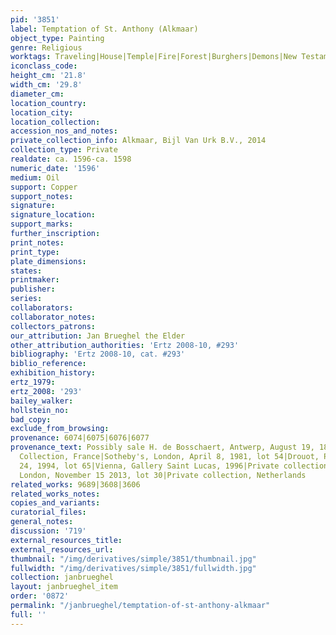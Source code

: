 ```yaml
---
pid: '3851'
label: Temptation of St. Anthony (Alkmaar)
object_type: Painting
genre: Religious
worktags: Traveling|House|Temple|Fire|Forest|Burghers|Demons|New Testament|Saint
iconclass_code:
height_cm: '21.8'
width_cm: '29.8'
diameter_cm:
location_country:
location_city:
location_collection:
accession_nos_and_notes:
private_collection_info: Alkmaar, Bijl Van Urk B.V., 2014
collection_type: Private
realdate: ca. 1596-ca. 1598
numeric_date: '1596'
medium: Oil
support: Copper
support_notes:
signature:
signature_location:
support_marks:
further_inscription:
print_notes:
print_type:
plate_dimensions:
states:
printmaker:
publisher:
series:
collaborators:
collaborator_notes:
collectors_patrons:
our_attribution: Jan Brueghel the Elder
other_attribution_authorities: 'Ertz 2008-10, #293'
bibliography: 'Ertz 2008-10, cat. #293'
biblio_reference:
exhibition_history:
ertz_1979:
ertz_2008: '293'
bailey_walker:
hollstein_no:
bad_copy:
exclude_from_browsing:
provenance: 6074|6075|6076|6077
provenance_text: Possibly sale H. de Bosschaert, Antwerp, August 19, 1801, lot 59|Private
  Collection, France|Sotheby's, London, April 8, 1981, lot 54|Drouot, Paris, June
  24, 1994, lot 65|Vienna, Gallery Saint Lucas, 1996|Private collection, Netherlands|Christie's,
  London, November 15 2013, lot 30|Private collection, Netherlands
related_works: 9689|3608|3606
related_works_notes:
copies_and_variants:
curatorial_files:
general_notes:
discussion: '719'
external_resources_title:
external_resources_url:
thumbnail: "/img/derivatives/simple/3851/thumbnail.jpg"
fullwidth: "/img/derivatives/simple/3851/fullwidth.jpg"
collection: janbrueghel
layout: janbrueghel_item
order: '0872'
permalink: "/janbrueghel/temptation-of-st-anthony-alkmaar"
full: ''
---
```

